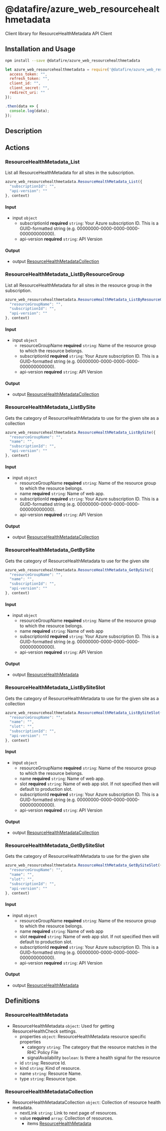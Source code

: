 # @datafire/azure_web_resourcehealthmetadata

Client library for ResourceHealthMetadata API Client

## Installation and Usage
```bash
npm install --save @datafire/azure_web_resourcehealthmetadata
```
```js
let azure_web_resourcehealthmetadata = require('@datafire/azure_web_resourcehealthmetadata').create({
  access_token: "",
  refresh_token: "",
  client_id: "",
  client_secret: "",
  redirect_uri: ""
});

.then(data => {
  console.log(data);
});
```

## Description



## Actions

### ResourceHealthMetadata_List
List all ResourceHealthMetadata for all sites in the subscription.


```js
azure_web_resourcehealthmetadata.ResourceHealthMetadata_List({
  "subscriptionId": "",
  "api-version": ""
}, context)
```

#### Input
* input `object`
  * subscriptionId **required** `string`: Your Azure subscription ID. This is a GUID-formatted string (e.g. 00000000-0000-0000-0000-000000000000).
  * api-version **required** `string`: API Version

#### Output
* output [ResourceHealthMetadataCollection](#resourcehealthmetadatacollection)

### ResourceHealthMetadata_ListByResourceGroup
List all ResourceHealthMetadata for all sites in the resource group in the subscription.


```js
azure_web_resourcehealthmetadata.ResourceHealthMetadata_ListByResourceGroup({
  "resourceGroupName": "",
  "subscriptionId": "",
  "api-version": ""
}, context)
```

#### Input
* input `object`
  * resourceGroupName **required** `string`: Name of the resource group to which the resource belongs.
  * subscriptionId **required** `string`: Your Azure subscription ID. This is a GUID-formatted string (e.g. 00000000-0000-0000-0000-000000000000).
  * api-version **required** `string`: API Version

#### Output
* output [ResourceHealthMetadataCollection](#resourcehealthmetadatacollection)

### ResourceHealthMetadata_ListBySite
Gets the category of ResourceHealthMetadata to use for the given site as a collection


```js
azure_web_resourcehealthmetadata.ResourceHealthMetadata_ListBySite({
  "resourceGroupName": "",
  "name": "",
  "subscriptionId": "",
  "api-version": ""
}, context)
```

#### Input
* input `object`
  * resourceGroupName **required** `string`: Name of the resource group to which the resource belongs.
  * name **required** `string`: Name of web app.
  * subscriptionId **required** `string`: Your Azure subscription ID. This is a GUID-formatted string (e.g. 00000000-0000-0000-0000-000000000000).
  * api-version **required** `string`: API Version

#### Output
* output [ResourceHealthMetadataCollection](#resourcehealthmetadatacollection)

### ResourceHealthMetadata_GetBySite
Gets the category of ResourceHealthMetadata to use for the given site


```js
azure_web_resourcehealthmetadata.ResourceHealthMetadata_GetBySite({
  "resourceGroupName": "",
  "name": "",
  "subscriptionId": "",
  "api-version": ""
}, context)
```

#### Input
* input `object`
  * resourceGroupName **required** `string`: Name of the resource group to which the resource belongs.
  * name **required** `string`: Name of web app
  * subscriptionId **required** `string`: Your Azure subscription ID. This is a GUID-formatted string (e.g. 00000000-0000-0000-0000-000000000000).
  * api-version **required** `string`: API Version

#### Output
* output [ResourceHealthMetadata](#resourcehealthmetadata)

### ResourceHealthMetadata_ListBySiteSlot
Gets the category of ResourceHealthMetadata to use for the given site as a collection


```js
azure_web_resourcehealthmetadata.ResourceHealthMetadata_ListBySiteSlot({
  "resourceGroupName": "",
  "name": "",
  "slot": "",
  "subscriptionId": "",
  "api-version": ""
}, context)
```

#### Input
* input `object`
  * resourceGroupName **required** `string`: Name of the resource group to which the resource belongs.
  * name **required** `string`: Name of web app.
  * slot **required** `string`: Name of web app slot. If not specified then will default to production slot.
  * subscriptionId **required** `string`: Your Azure subscription ID. This is a GUID-formatted string (e.g. 00000000-0000-0000-0000-000000000000).
  * api-version **required** `string`: API Version

#### Output
* output [ResourceHealthMetadataCollection](#resourcehealthmetadatacollection)

### ResourceHealthMetadata_GetBySiteSlot
Gets the category of ResourceHealthMetadata to use for the given site


```js
azure_web_resourcehealthmetadata.ResourceHealthMetadata_GetBySiteSlot({
  "resourceGroupName": "",
  "name": "",
  "slot": "",
  "subscriptionId": "",
  "api-version": ""
}, context)
```

#### Input
* input `object`
  * resourceGroupName **required** `string`: Name of the resource group to which the resource belongs.
  * name **required** `string`: Name of web app
  * slot **required** `string`: Name of web app slot. If not specified then will default to production slot.
  * subscriptionId **required** `string`: Your Azure subscription ID. This is a GUID-formatted string (e.g. 00000000-0000-0000-0000-000000000000).
  * api-version **required** `string`: API Version

#### Output
* output [ResourceHealthMetadata](#resourcehealthmetadata)



## Definitions

### ResourceHealthMetadata
* ResourceHealthMetadata `object`: Used for getting ResourceHealthCheck settings.
  * properties `object`: ResourceHealthMetadata resource specific properties
    * category `string`: The category that the resource matches in the RHC Policy File
    * signalAvailability `boolean`: Is there a health signal for the resource
  * id `string`: Resource Id.
  * kind `string`: Kind of resource.
  * name `string`: Resource Name.
  * type `string`: Resource type.

### ResourceHealthMetadataCollection
* ResourceHealthMetadataCollection `object`: Collection of resource health metadata.
  * nextLink `string`: Link to next page of resources.
  * value **required** `array`: Collection of resources.
    * items [ResourceHealthMetadata](#resourcehealthmetadata)


